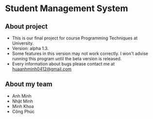 # Student Management System

## About project
* This is our final project for course Programming Techniques at University.
* Version: alpha 1.3.
* Some features in this version may not work correctly. I won't advise running this program until the beta version is released.
* Every information about bugs please contact me at huaanhminh0412@gmail.com

## About my team
* Anh Minh
* Nhật Minh
* Minh Khoa
* Công Phúc
